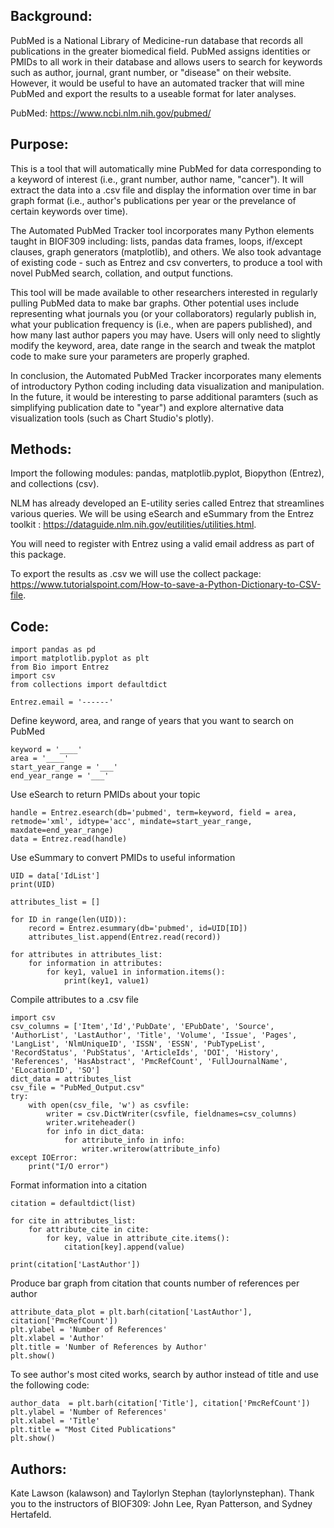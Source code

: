 ## **Background:**
PubMed is a National Library of Medicine-run database that records all publications in the greater biomedical field. PubMed assigns identities or PMIDs to all work in their database and allows users to search for keywords such as author, journal, grant number, or "disease" on their website. However, it would be useful to have an automated tracker that will mine PubMed and export the results to a useable format for later analyses.

PubMed: https://www.ncbi.nlm.nih.gov/pubmed/

## **Purpose:**
This is a tool that will automatically mine PubMed for data corresponding to a keyword of interest (i.e., grant number, author name, "cancer"). It will extract the data into a .csv file and display the information over time in bar graph format (i.e., author's publications per year or the prevelance of certain keywords over time).

The Automated PubMed Tracker tool incorporates many Python elements taught in BIOF309 including: lists, pandas data frames, loops, if/except clauses, graph generators (matplotlib), and others. We also took advantage of existing code - such as Entrez and csv converters, to produce a tool with novel PubMed search, collation, and output functions. 

This tool will be made available to other researchers interested in regularly pulling PubMed data to make bar graphs. Other potential uses include representing what journals you (or your collaborators) regularly publish in, what your publication frequency is (i.e., when are papers published), and how many last author papers you may have. Users will only need to slightly modify the keyword, area, date range in the search and tweak the matplot code to make sure your parameters are properly graphed. 

In conclusion, the Automated PubMed Tracker incorporates many elements of introductory Python coding including data visualization and manipulation. In the future, it would be interesting to parse additional paramters (such as simplifying publication date to "year") and explore alternative data visualization tools (such as Chart Studio's plotly).


## **Methods:**
Import the following modules: pandas, matplotlib.pyplot, Biopython (Entrez), and collections (csv). 

NLM has already developed an E-utility series called Entrez that streamlines various queries. We will be using eSearch and eSummary from the Entrez toolkit : https://dataguide.nlm.nih.gov/eutilities/utilities.html.

You will need to register with Entrez using a valid email address as part of this package.

To export the results as .csv we will use the collect package: https://www.tutorialspoint.com/How-to-save-a-Python-Dictionary-to-CSV-file.

## **Code:**
```
import pandas as pd
import matplotlib.pyplot as plt
from Bio import Entrez
import csv
from collections import defaultdict

Entrez.email = '------'
```

Define keyword, area, and range of years that you want to search on PubMed
```
keyword = '____'
area = '____'
start_year_range = '___'
end_year_range = '___'
```

Use eSearch to return PMIDs about your topic
```
handle = Entrez.esearch(db='pubmed', term=keyword, field = area, retmode='xml', idtype='acc', mindate=start_year_range, maxdate=end_year_range)
data = Entrez.read(handle)
```

Use eSummary to convert PMIDs to useful information
```
UID = data['IdList']
print(UID)

attributes_list = []

for ID in range(len(UID)):
    record = Entrez.esummary(db='pubmed', id=UID[ID])
    attributes_list.append(Entrez.read(record))
    
for attributes in attributes_list:
    for information in attributes:
        for key1, value1 in information.items():
            print(key1, value1)
```

Compile attributes to a .csv file
```
import csv
csv_columns = ['Item','Id','PubDate', 'EPubDate', 'Source', 'AuthorList', 'LastAuthor', 'Title', 'Volume', 'Issue', 'Pages', 'LangList', 'NlmUniqueID', 'ISSN', 'ESSN', 'PubTypeList', 'RecordStatus', 'PubStatus', 'ArticleIds', 'DOI', 'History', 'References', 'HasAbstract', 'PmcRefCount', 'FullJournalName', 'ELocationID', 'SO']
dict_data = attributes_list
csv_file = "PubMed_Output.csv"
try:
    with open(csv_file, 'w') as csvfile:
        writer = csv.DictWriter(csvfile, fieldnames=csv_columns)
        writer.writeheader()
        for info in dict_data:
            for attribute_info in info:
                writer.writerow(attribute_info)
except IOError:
    print("I/O error")
```

Format information into a citation
```
citation = defaultdict(list)

for cite in attributes_list: 
    for attribute_cite in cite:
        for key, value in attribute_cite.items():
            citation[key].append(value)

print(citation['LastAuthor'])
```

Produce bar graph from citation that counts number of references per author
```
attribute_data_plot = plt.barh(citation['LastAuthor'], citation['PmcRefCount'])
plt.ylabel = 'Number of References'
plt.xlabel = 'Author'
plt.title = 'Number of References by Author'
plt.show()
```

To see author's most cited works, search by author instead of title and use the following code:
```
author_data  = plt.barh(citation['Title'], citation['PmcRefCount'])
plt.ylabel = 'Number of References'
plt.xlabel = 'Title'
plt.title = "Most Cited Publications"
plt.show()
```

## **Authors:**
Kate Lawson (kalawson) and Taylorlyn Stephan (taylorlynstephan). Thank you to the instructors of BIOF309: John Lee, Ryan Patterson, and Sydney Hertafeld.